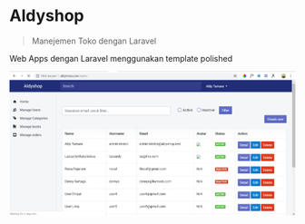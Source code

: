 # Aldyshop
> Manejemen Toko dengan Laravel

Web Apps dengan Laravel menggunakan template polished

![](head.png)

